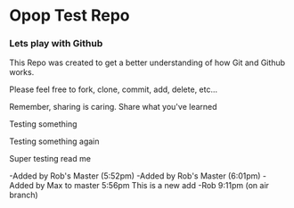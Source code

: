 <h1>Opop Test Repo</h1>

<h3>Lets play with Github</h3>

<p>This Repo was created to get a better understanding of how Git and Github works.</p>
<p>Please feel free to fork, clone, commit, add, delete, etc...</p>
<p>Remember, sharing is caring. Share what you've learned</p>

Testing something

Testing something again

Super testing read me

-Added by Rob's Master (5:52pm)
-Added by Rob's Master (6:01pm)
-Added by Max to master 5:56pm
This is a new add
-Rob 9:11pm (on air branch)

